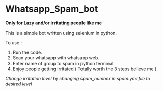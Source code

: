 # Whatsapp_Spam_bot
**Only for Lazy and/or irritating people like me**

This is a simple bot written using selenium in python. 

To use :
1) Run the code.
2) Scan your whatsapp with whatsapp web.
3) Enter name of group to spam in python terminal.
4) Enjoy people getting irritated ( Totally worth the 3 steps believe me ).

_Change irritation level by changing spam_number in spam.yml file to desired level_
